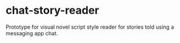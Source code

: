 # chat-story-reader
Prototype for visual novel script style reader for stories told using a messaging app chat.
